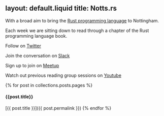 layout: default.liquid
title: Notts.rs
---

With a broad aim to bring the [Rust programming language](https://www.rust-lang.org/) to Nottingham.

Each week we are sitting down to read through a chapter of the Rust programming language book.

Follow on [Twitter](https://twitter.com/NottsRs)

Join the conversation on [Slack](https://join.slack.com/t/nottsrs/shared_invite/enQtNDI3NjcwNjUzNTY5LWZkYzE0NjUxN2M4MGVjMDZmNmQ3NjBmMzExMjQzZDUyZGQyNjQzYmY2ODdjNjAzNDgzODcyZTQwNjFjOTE1ZjY)

Sign up to join on [Meetup](https://www.meetup.com/NottsRs/)

Watch out previous reading group sessions on [Youtube](https://www.youtube.com/channel/UCbpvVwbLkGxeWX0On10JvSA)

{% for post in collections.posts.pages %}
#### {{post.title}}

[{{ post.title }}]({{ post.permalink }})
{% endfor %}
